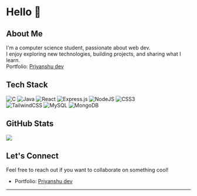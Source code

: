 # Hello 👋

## About Me
I'm a computer science student, passionate about web dev.  
I enjoy exploring new technologies, building projects, and sharing what I learn.  
Portfolio: [Priyanshu dev](https://priyans-dev.vercel.app/)

## Tech Stack
![C](https://img.shields.io/badge/c-%2300599C.svg?style=for-the-badge&logo=c&logoColor=white) 
![Java](https://img.shields.io/badge/java-%23ED8B00.svg?style=for-the-badge&logo=openjdk&logoColor=white) 
![React](https://img.shields.io/badge/react-%2320232a.svg?style=for-the-badge&logo=react&logoColor=%2361DAFB) 
![Express.js](https://img.shields.io/badge/express.js-%23404d59.svg?style=for-the-badge&logo=express&logoColor=%2361DAFB) 
![NodeJS](https://img.shields.io/badge/node.js-6DA55F?style=for-the-badge&logo=node.js&logoColor=white) 
![CSS3](https://img.shields.io/badge/css3-%231572B6.svg?style=for-the-badge&logo=css3&logoColor=white)  
![TailwindCSS](https://img.shields.io/badge/tailwindcss-%2338B2AC.svg?style=for-the-badge&logo=tailwind-css&logoColor=white) 
![MySQL](https://img.shields.io/badge/mysql-4479A1.svg?style=for-the-badge&logo=mysql&logoColor=white) 
![MongoDB](https://img.shields.io/badge/MongoDB-%234ea94b.svg?style=for-the-badge&logo=mongodb&logoColor=white)

## GitHub Stats
<!-- ![](https://github-readme-stats.vercel.app/api/top-langs/?username=priyannss&theme=dark&hide_border=false&include_all_commits=false&count_private=false&layout=compact) -->

![](https://github-readme-stats.vercel.app/api/top-langs/?username=priyannss&theme=dark&hide_border=true&include_all_commits=false&count_private=false&layout=compact)

## Let's Connect
Feel free to reach out if you want to collaborate on something cool!
- Portfolio: [Priyanshu dev](https://priyans-dev.vercel.app/)

---
